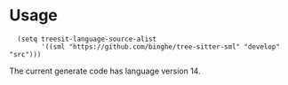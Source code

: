 # Usage
```
  (setq treesit-language-source-alist
        '((sml "https://github.com/binghe/tree-sitter-sml" "develop" "src")))
```

The current generate code has language version 14.
